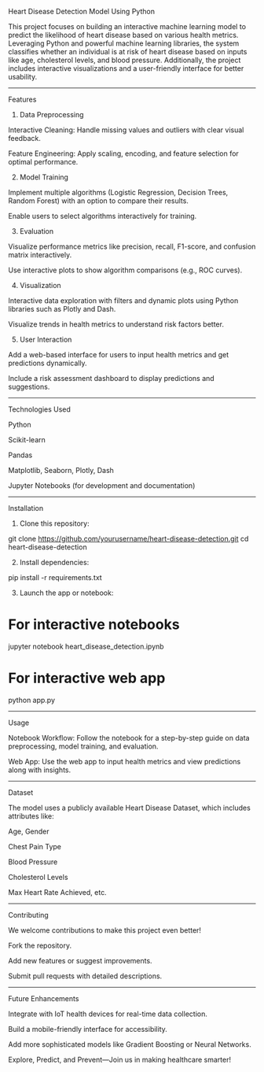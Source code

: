 Heart Disease Detection Model Using Python

This project focuses on building an interactive machine learning model to predict the likelihood of heart disease based on various health metrics. Leveraging Python and powerful machine learning libraries, the system classifies whether an individual is at risk of heart disease based on inputs like age, cholesterol levels, and blood pressure. Additionally, the project includes interactive visualizations and a user-friendly interface for better usability.


---

Features

1. Data Preprocessing

Interactive Cleaning: Handle missing values and outliers with clear visual feedback.

Feature Engineering: Apply scaling, encoding, and feature selection for optimal performance.


2. Model Training

Implement multiple algorithms (Logistic Regression, Decision Trees, Random Forest) with an option to compare their results.

Enable users to select algorithms interactively for training.


3. Evaluation

Visualize performance metrics like precision, recall, F1-score, and confusion matrix interactively.

Use interactive plots to show algorithm comparisons (e.g., ROC curves).


4. Visualization

Interactive data exploration with filters and dynamic plots using Python libraries such as Plotly and Dash.

Visualize trends in health metrics to understand risk factors better.


5. User Interaction

Add a web-based interface for users to input health metrics and get predictions dynamically.

Include a risk assessment dashboard to display predictions and suggestions.



---

Technologies Used

Python

Scikit-learn

Pandas

Matplotlib, Seaborn, Plotly, Dash

Jupyter Notebooks (for development and documentation)



---

Installation

1. Clone this repository:

git clone https://github.com/yourusername/heart-disease-detection.git
cd heart-disease-detection


2. Install dependencies:

pip install -r requirements.txt


3. Launch the app or notebook:

# For interactive notebooks
jupyter notebook heart_disease_detection.ipynb  

# For interactive web app
python app.py




---

Usage

Notebook Workflow: Follow the notebook for a step-by-step guide on data preprocessing, model training, and evaluation.

Web App: Use the web app to input health metrics and view predictions along with insights.



---

Dataset

The model uses a publicly available Heart Disease Dataset, which includes attributes like:

Age, Gender

Chest Pain Type

Blood Pressure

Cholesterol Levels

Max Heart Rate Achieved, etc.



---

Contributing

We welcome contributions to make this project even better!

Fork the repository.

Add new features or suggest improvements.

Submit pull requests with detailed descriptions.



---

Future Enhancements

Integrate with IoT health devices for real-time data collection.

Build a mobile-friendly interface for accessibility.

Add more sophisticated models like Gradient Boosting or Neural Networks.


Explore, Predict, and Prevent—Join us in making healthcare smarter!

